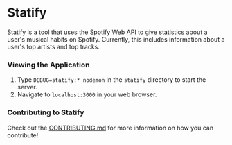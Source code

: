 # Statify
Statify is a tool that uses the Spotify Web API to give statistics about a user's musical habits on Spotify. Currently, this includes information about a user's top artists and top tracks.

### Viewing the Application
1. Type `DEBUG=statify:* nodemon` in the `statify` directory to start the server.
2. Navigate to `localhost:3000` in your web browser.

### Contributing to Statify
Check out the [CONTRIBUTING.md](CONTRIBUTING.md) for more information on how you can contribute!

